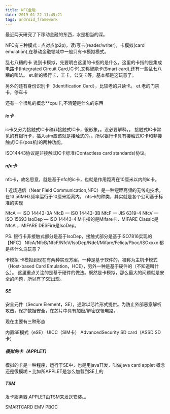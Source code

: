 ```yaml
---
title: NFC金融
date: 2019-01-22 11:45:21
tags: android_framework
---
```


最近两天研究了下移动金融的东西，水是相当的深。

NFC有三种模式：点对点(p2p)，读/写卡(reader/writer)，卡模拟(card emulation),在移动金融领域中一般只有卡模拟模式。

乱七八糟的卡
说到卡模拟，先要明白这里的卡指的是什么，这里的卡指的是集成电路卡(Integrated Circuit Card,IC卡),又称智能卡(Smart card),还有一些乱七八糟的叫法。
et.新的银行卡，工卡，公交卡等，基本都是这玩意了。

另外的还有身份识别卡（Identification Card），比较老的只读卡。
et.老的门禁卡，停车卡

还有一个很乱的概念**cpu卡,不清楚是什么的东西

##### ic卡
ic卡又分为接触式IC卡和非接触式IC卡，很形象。。没必要解释。。
接触式IC卡常见的有银行卡，插入atm应该就是接触式的。。所以银行卡具有接触式IC卡和非接触式IC卡(pos机)的两种功能。

ISO14443协议是非接触式IC卡标准(Contactless card standards)协议。

##### nfc卡
nfc卡，故名思意，就是基于nfc的ic卡，也就是作用距离在10厘米以内的ic卡。

1
近场通信（Near Field Communication,NFC）是一种短距高频的无线电技术，在13.56MHz频率运行于10厘米距离内。
nfc卡的种类，其实就是各个公司基于标准的实现

NfcA — ISO 14443-3A
NfcB — ISO 14443-3B
NfcF — JIS 6319-4
NfcV — ISO 15693
IsoDep — ISO 14443-4
M卡指的是Mifare卡，MIFARE Classic是NfcA ，MIFARE DESFire是IsoDep。

PS. 银行卡非接触式部分是基于IsoDep，接触式部分是基于ISO7816实现的
【NFC】 NfcA/NfcB/NfcF/NfcV/IsoDep/Ndef/Mifare/Felica/Pboc/ISOxxxx 都是些什么鸟玩意？

卡模拟
卡模拟到现在有两种实现方案，一种是基于软件的，被称为主机卡模式（Host-based Card Emulation，HCE），另外一种是基于硬件的（不知道叫什么）。
这里重点关注的是基于硬件的做法。既然是卡模拟，那么最大的问题就是安全的问题，所以有了SE出现。

##### SE
安全元件（Secure Element，SE），通常以芯片形式提供。为防止外部恶意解析攻击，保护数据安全，在芯片中具有加密/解密逻辑电路。

现在主要有三种形态

内置SE模式（eSE）
UICC（SIM卡）
AdvancedSecurity SD card（ASSD SD卡）

##### 模拟的卡（APPLET)
模拟的卡是一种程序，运行于SE中，也是用java开发，叫做java card applet
概念还是很模糊 – 比如所APPLET是怎么加载到SE上的

##### TSM
发卡服务器,APPLET由TSM来发送安装。。

SMARTCARD
EMV
PBOC
